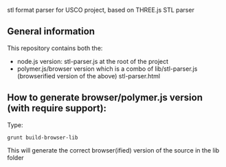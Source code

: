 stl format parser for USCO project, based on THREE.js STL parser


General information
-------------------
This repository contains both the:
- node.js version:
stl-parser.js at the root of the project
- polymer.js/browser version which is a combo of
lib/stl-parser.js (browserified version of the above)
stl-parser.html


How to generate browser/polymer.js version (with require support):
------------------------------------------------------------------
Type: 

    grunt build-browser-lib

This will generate the correct browser(ified) version of the source in the lib folder
